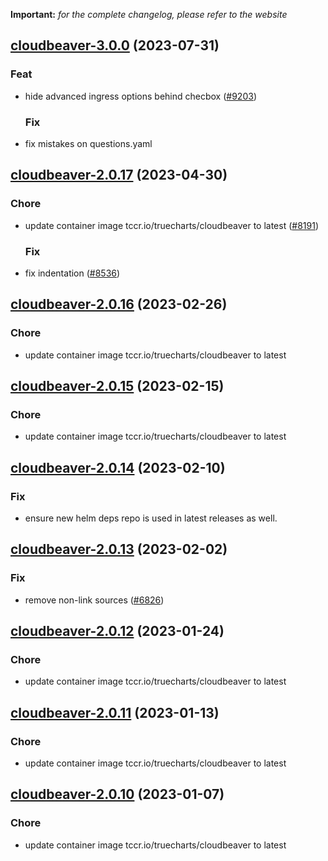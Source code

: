 **Important:**
*for the complete changelog, please refer to the website*









## [cloudbeaver-3.0.0](https://github.com/truecharts/charts/compare/cloudbeaver-2.0.17...cloudbeaver-3.0.0) (2023-07-31)

### Feat

- hide advanced ingress options behind checbox ([#9203](https://github.com/truecharts/charts/issues/9203))
  
  ### Fix

- fix mistakes on questions.yaml
  
  


## [cloudbeaver-2.0.17](https://github.com/truecharts/charts/compare/cloudbeaver-2.0.16...cloudbeaver-2.0.17) (2023-04-30)

### Chore

- update container image tccr.io/truecharts/cloudbeaver to latest ([#8191](https://github.com/truecharts/charts/issues/8191))
  
  ### Fix

- fix indentation ([#8536](https://github.com/truecharts/charts/issues/8536))
  
  


## [cloudbeaver-2.0.16](https://github.com/truecharts/charts/compare/cloudbeaver-2.0.15...cloudbeaver-2.0.16) (2023-02-26)

### Chore

- update container image tccr.io/truecharts/cloudbeaver to latest
  
  


## [cloudbeaver-2.0.15](https://github.com/truecharts/charts/compare/cloudbeaver-2.0.14...cloudbeaver-2.0.15) (2023-02-15)

### Chore

- update container image tccr.io/truecharts/cloudbeaver to latest
  
  


## [cloudbeaver-2.0.14](https://github.com/truecharts/charts/compare/cloudbeaver-2.0.13...cloudbeaver-2.0.14) (2023-02-10)

### Fix

- ensure new helm deps repo is used in latest releases as well.
  
  


## [cloudbeaver-2.0.13](https://github.com/truecharts/charts/compare/cloudbeaver-2.0.12...cloudbeaver-2.0.13) (2023-02-02)

### Fix

- remove non-link sources ([#6826](https://github.com/truecharts/charts/issues/6826))
  
  


## [cloudbeaver-2.0.12](https://github.com/truecharts/charts/compare/cloudbeaver-2.0.11...cloudbeaver-2.0.12) (2023-01-24)

### Chore

- update container image tccr.io/truecharts/cloudbeaver to latest
  
  


## [cloudbeaver-2.0.11](https://github.com/truecharts/charts/compare/cloudbeaver-2.0.10...cloudbeaver-2.0.11) (2023-01-13)

### Chore

- update container image tccr.io/truecharts/cloudbeaver to latest
  
  


## [cloudbeaver-2.0.10](https://github.com/truecharts/charts/compare/cloudbeaver-2.0.9...cloudbeaver-2.0.10) (2023-01-07)

### Chore

- update container image tccr.io/truecharts/cloudbeaver to latest
  
  

